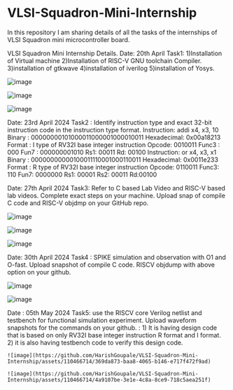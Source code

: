 # VLSI-Squadron-Mini-Internship
In this repository I am sharing details of all the tasks of the internships of VLSI Squadron mini microcontroller board. 

VLSI Squadron Mini Internship Details.
Date:  20th April
Task1: 1)Installation of Virtual machine
            2)Installation of RISC-V GNU toolchain Compiler.
            3)installation of gtkwave
            4)installation of iverilog
            5)installation of Yosys.
 
![image](https://github.com/HarishGoupale/VLSI-Squadron-Mini-Internship/assets/110466714/48a1e878-93af-49ba-bdab-97184daf7873)

![image](https://github.com/HarishGoupale/VLSI-Squadron-Mini-Internship/assets/110466714/6133fbed-4e58-453d-97d8-958d1b37871f)

![image](https://github.com/HarishGoupale/VLSI-Squadron-Mini-Internship/assets/110466714/da8d8571-96b7-43b8-b832-b8560de1f15c)








Date: 23rd April 2024
Task2 : Identify instruction type and exact 32-bit instruction code in the instruction type format.
Instruction: addi x4, x3, 10 
Binary : 00000000101000011000001000010011
Hexadecimal: 0x00a18213
Format : I type of RV32I base integer instruction
Opcode: 0010011
Func3 : 000
Fun7 : 000000001010
Rs1: 00011
Rd: 00100
Instruction: or x4, x3, x1
Binary : 00000000000100011110001000110011
Hexadecimal: 0x0011e233
Format : R type of RV32I base integer instruction
Opcode: 0110011
Func3: 110
Fun7: 0000000
Rs1: 00001
Rs2: 00011
Rd:00100


Date: 27th April 2024
Task3: Refer to C based Lab Video and RISC-V based lab videos. Complete exact steps on your machine. Upload snap of compile  C code and RISC-V objdmp on your GitHub repo.
 
  ![image](https://github.com/HarishGoupale/VLSI-Squadron-Mini-Internship/assets/110466714/cab66abb-2abb-40a0-97ec-8e79080c2a1b)

![image](https://github.com/HarishGoupale/VLSI-Squadron-Mini-Internship/assets/110466714/133e6c3b-1dde-42b7-be38-cd323943f672)

![image](https://github.com/HarishGoupale/VLSI-Squadron-Mini-Internship/assets/110466714/d1ace3c6-f088-4f9a-ba2f-12514a0ff9ce)




Date: 30th April 2024
Task4 : SPIKE simulation and observation with O1 and O-fast. 
Upload snapshot of compile C code. RISCV objdump with above option on your  github.
 
![image](https://github.com/HarishGoupale/VLSI-Squadron-Mini-Internship/assets/110466714/8070b459-7afc-4167-9e1d-13012ae91d29)

![image](https://github.com/HarishGoupale/VLSI-Squadron-Mini-Internship/assets/110466714/76e866f7-8ab1-44d8-8233-87e1bbd2b7fe)
 

Date : 05th May 2024
Task5: use the RISCV core Verilog netlist and testbench for functional simulation experiment. Upload waveform snapshots for the commands on your github.
  : 1) It is having design code that is based on only 	RV32I base integer instruction R format and I format.
    2) it is also having testbench code to verify this design code.



    ![image](https://github.com/HarishGoupale/VLSI-Squadron-Mini-Internship/assets/110466714/369da873-baa8-4065-b146-e717f472f9ad)

    ![image](https://github.com/HarishGoupale/VLSI-Squadron-Mini-Internship/assets/110466714/4a9107be-3e1e-4c8a-8ce9-718c5aea251f)
    


 
  


